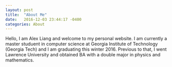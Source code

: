 ```yaml
---
layout: post
title:  "About Me"
date:   2016-12-03 23:44:17 -0400
categories: About
---
```

Hello, I am Alex Liang and welcome to my personal website. I am currently a master studuent in computer science at Georgia Institute of Technology (Georgia Tech) and I am graduating this winter 2016. Previous to that, I went Lawrence University and obtained BA with a double major in physics and mathematics. 

